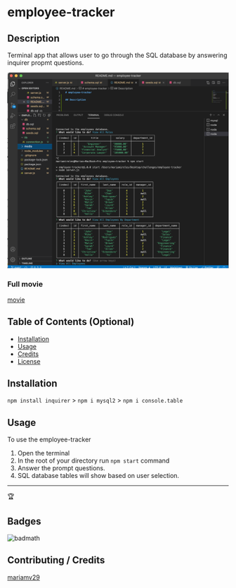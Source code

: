 # employee-tracker

## Description 

Terminal app that allows user to go through the SQL database by answering inquirer propmt questions. 


![screenshot](./media/screenshot.jpg)

### Full movie
[movie](https://www.icloud.com/iclouddrive/0baLxVn7HgGszbc4dnlFPy9DQ#Screen_Recording_2021-08-01_at_11.54.25_PM)


## Table of Contents (Optional)

* [Installation](#installation)
* [Usage](#usage)
* [Credits](#credits)
* [License](#license)

## Installation
`npm install inquirer` >
`npm i mysql2` >
`npm i console.table`


## Usage 

To use the employee-tracker
1. Open the terminal 
2. In the root of your directory run `npm start` command
3. Answer the prompt questions.
4. SQL database tables will show based on user selection. 



---

🏆 
## Badges

![badmath](https://img.shields.io/github/languages/top/nielsenjared/badmath)




## Contributing / Credits

[mariamv29](https://github.com/mariamv29/README-generator.git)
